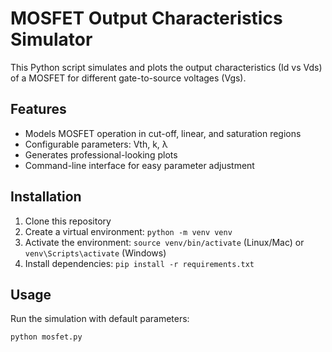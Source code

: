 # MOSFET Output Characteristics Simulator

This Python script simulates and plots the output characteristics (Id vs Vds) of a MOSFET for different gate-to-source voltages (Vgs).

## Features
- Models MOSFET operation in cut-off, linear, and saturation regions
- Configurable parameters: Vth, k, λ
- Generates professional-looking plots
- Command-line interface for easy parameter adjustment

## Installation
1. Clone this repository
2. Create a virtual environment: `python -m venv venv`
3. Activate the environment: `source venv/bin/activate` (Linux/Mac) or `venv\Scripts\activate` (Windows)
4. Install dependencies: `pip install -r requirements.txt`

## Usage
Run the simulation with default parameters:
```bash
python mosfet.py



